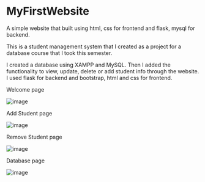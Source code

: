 # MyFirstWebsite

A simple website that built using html, css for frontend and flask, mysql for backend.

This is a student management system that I created as a project for a database course that I took this semester.

I created a database using XAMPP and MySQL. Then I added the functionality to view, update, delete or add student info through the website. I used flask for backend and bootstrap, html and css for frontend.

Welcome page  

![image](https://github.com/NafisAshraf/MyFirstWebsite/assets/134098048/17bf8900-6b67-43e1-8375-31d7ae73989f)


Add Student page  

![image](https://github.com/NafisAshraf/MyFirstWebsite/assets/134098048/580b6220-469f-4fc2-8c05-aa003b338d2b)


Remove Student page

![image](https://github.com/NafisAshraf/MyFirstWebsite/assets/134098048/b4c2ea09-2cd7-4198-9c81-683ed56553c8)


Database page

![image](https://github.com/NafisAshraf/MyFirstWebsite/assets/134098048/89346bee-7460-44a3-8fb4-8869e60ee1a2)
